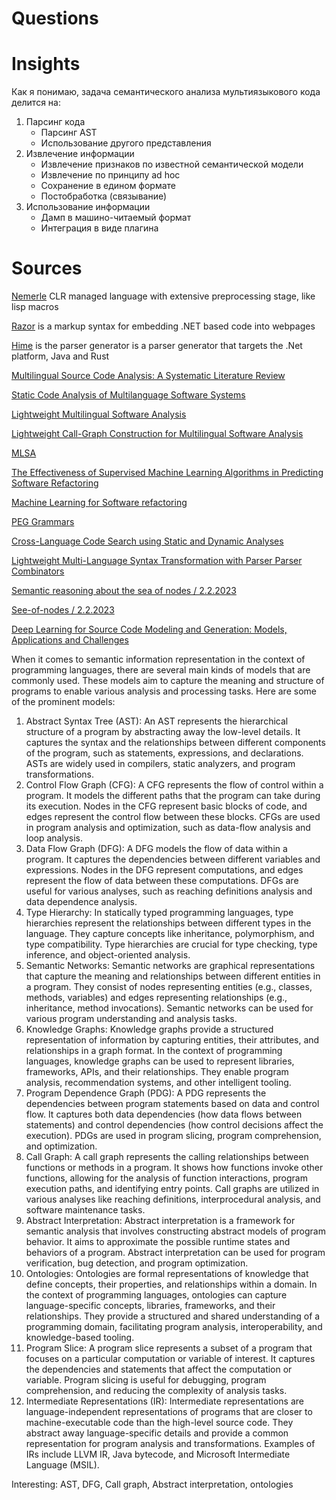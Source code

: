 # Questions

# Insights

Как я понимаю, задача семантического анализа мультиязыкового кода делится на:
1. Парсинг кода
    - Парсинг AST
    - Использование другого представления
1. Извлечение информации
    - Извлечение признаков по известной семантической модели
    - Извлечение по принципу ad hoc
    - Сохранение в едином формате
    - Постобработка (связывание)
1. Использование информации
    - Дамп в машино-читаемый формат
    - Интеграция в виде плагина

# Sources

[Nemerle](http://nemerle.org/About) CLR managed language with extensive preprocessing stage, like lisp macros

[Razor](https://learn.microsoft.com/en-us/aspnet/core/mvc/views/razor?view=aspnetcore-6.0) is a markup syntax for embedding .NET based code into webpages

[Hime](https://github.com/cenotelie/hime) is the parser generator is a parser generator that targets the .Net platform, Java and Rust

[Multilingual Source Code Analysis: A Systematic Literature Review](https://ieeexplore.ieee.org/abstract/document/7953501)

[Static Code Analysis of Multilanguage Software Systems](https://arxiv.org/pdf/1906.00815.pdf)

[Lightweight Multilingual Software Analysis](https://arxiv.org/abs/1808.01210)

[Lightweight Call-Graph Construction for Multilingual Software Analysis](https://arxiv.org/abs/1808.01213)

[MLSA](https://github.com/MultilingualStaticAnalysis/MLSA)

[The Effectiveness of Supervised Machine Learning Algorithms in Predicting Software Refactoring](https://arxiv.org/abs/2001.03338)

[Machine Learning for Software refactoring](https://github.com/refactoring-ai/predicting-refactoring-ml)

[PEG Grammars](https://en.wikipedia.org/wiki/Parsing_expression_grammar)

[Cross-Language Code Search using Static and Dynamic Analyses](https://dl.acm.org/doi/pdf/10.1145/3468264.3468538)

[Lightweight Multi-Language Syntax Transformation
with Parser Parser Combinators](https://dl.acm.org/doi/pdf/10.1145/3314221.3314589)

[Semantic reasoning about the sea of nodes / 2.2.2023](https://www.researchgate.net/publication/323333737_Semantic_reasoning_about_the_sea_of_nodes)

[See-of-nodes / 2.2.2023](https://darksi.de/d.sea-of-nodes/)

[Deep Learning for Source Code Modeling and Generation: Models, Applications and Challenges](https://arxiv.org/pdf/2002.05442.pdf)

When it comes to semantic information representation in the context of programming languages, there are several main kinds of models that are commonly used. These models aim to capture the meaning and structure of programs to enable various analysis and processing tasks. Here are some of the prominent models:

1. Abstract Syntax Tree (AST): An AST represents the hierarchical structure of a program by abstracting away the low-level details. It captures the syntax and the relationships between different components of the program, such as statements, expressions, and declarations. ASTs are widely used in compilers, static analyzers, and program transformations.
1. Control Flow Graph (CFG): A CFG represents the flow of control within a program. It models the different paths that the program can take during its execution. Nodes in the CFG represent basic blocks of code, and edges represent the control flow between these blocks. CFGs are used in program analysis and optimization, such as data-flow analysis and loop analysis.
1. Data Flow Graph (DFG): A DFG models the flow of data within a program. It captures the dependencies between different variables and expressions. Nodes in the DFG represent computations, and edges represent the flow of data between these computations. DFGs are useful for various analyses, such as reaching definitions analysis and data dependence analysis.
1. Type Hierarchy: In statically typed programming languages, type hierarchies represent the relationships between different types in the language. They capture concepts like inheritance, polymorphism, and type compatibility. Type hierarchies are crucial for type checking, type inference, and object-oriented analysis.
1. Semantic Networks: Semantic networks are graphical representations that capture the meaning and relationships between different entities in a program. They consist of nodes representing entities (e.g., classes, methods, variables) and edges representing relationships (e.g., inheritance, method invocations). Semantic networks can be used for various program understanding and analysis tasks.
1. Knowledge Graphs: Knowledge graphs provide a structured representation of information by capturing entities, their attributes, and relationships in a graph format. In the context of programming languages, knowledge graphs can be used to represent libraries, frameworks, APIs, and their relationships. They enable program analysis, recommendation systems, and other intelligent tooling.
1. Program Dependence Graph (PDG): A PDG represents the dependencies between program statements based on data and control flow. It captures both data dependencies (how data flows between statements) and control dependencies (how control decisions affect the execution). PDGs are used in program slicing, program comprehension, and optimization.
1. Call Graph: A call graph represents the calling relationships between functions or methods in a program. It shows how functions invoke other functions, allowing for the analysis of function interactions, program execution paths, and identifying entry points. Call graphs are utilized in various analyses like reaching definitions, interprocedural analysis, and software maintenance tasks.
1. Abstract Interpretation: Abstract interpretation is a framework for semantic analysis that involves constructing abstract models of program behavior. It aims to approximate the possible runtime states and behaviors of a program. Abstract interpretation can be used for program verification, bug detection, and program optimization.
1. Ontologies: Ontologies are formal representations of knowledge that define concepts, their properties, and relationships within a domain. In the context of programming languages, ontologies can capture language-specific concepts, libraries, frameworks, and their relationships. They provide a structured and shared understanding of a programming domain, facilitating program analysis, interoperability, and knowledge-based tooling.
1. Program Slice: A program slice represents a subset of a program that focuses on a particular computation or variable of interest. It captures the dependencies and statements that affect the computation or variable. Program slicing is useful for debugging, program comprehension, and reducing the complexity of analysis tasks.
1. Intermediate Representations (IR): Intermediate representations are language-independent representations of programs that are closer to machine-executable code than the high-level source code. They abstract away language-specific details and provide a common representation for program analysis and transformations. Examples of IRs include LLVM IR, Java bytecode, and Microsoft Intermediate Language (MSIL).

Interesting: AST, DFG, Call graph, Abstract interpretation, ontologies